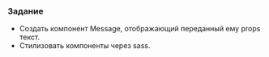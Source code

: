 ### Задание

- Создать компонент Message, отображающий переданный ему props текст.
- Стилизовать компоненты через sass.
